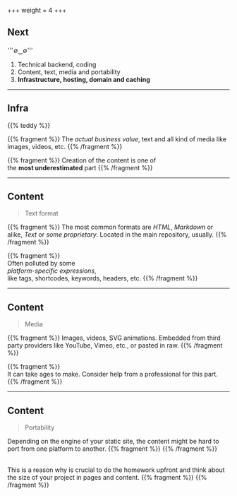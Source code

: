 +++
weight = 4
+++

## Next
⺌∅‿∅⺌
1. Technical backend, coding
1. Content, text, media and portability
1. **Infrastructure, hosting, domain and caching**

---

## Infra

{{% teddy %}}

{{% fragment %}}
The *actual business value*, text and all kind of media like images, videos, etc.
{{% /fragment %}}

{{% fragment %}}
Creation of the content is one of <br/>the **most underestimated** part
{{% /fragment %}}

---

## Content
>Text format

{{% fragment %}}
The most common formats are *HTML*, *Markdown* or alike, *Text* or *some proprietary*. 
Located in the main repository, usually.
{{% /fragment %}}

{{% fragment %}}
<br/>Often polluted by some 
<br/>*platform-specific expressions*, 
<br/>like tags, shortcodes, keywords, headers, etc.
{{% /fragment %}}

---

## Content
>Media

{{% fragment %}}
Images, videos, SVG animations. Embedded from third party providers like YouTube, Vimeo, etc., or pasted in raw.
{{% /fragment %}}

{{% fragment %}}
<br/>It can take ages to make. Consider help from a professional for this part.
{{% /fragment %}}

---

## Content
>Portability

Depending on the engine of your static site, the content might be hard to port from one platform to another.
{{% fragment %}}
{{% /fragment %}}

<br/>This is a reason why is crucial to do the homework upfront and think about the size of your project in pages and content.
{{% fragment %}}
{{% /fragment %}}
